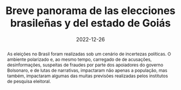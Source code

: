 ---
title: Breve panorama de las elecciones brasileñas y del estado de Goiás
date: '2022-12-26'
tags:
  - Democracia
  - Eleições
  - Eleições 2022
  - Brasil
  - Goiás
  - Goiânia
  - Política
abstract: As eleições no Brasil foram realizadas sob um cenário de incertezas políticas. O ambiente polarizado e, ao mesmo tempo, carregado de de acusações, desinformações, suspeitas de fraudes por parte dos apoiadores do governo Bolsonaro, e de lutas de narrativas, impactaram não apenas a população, mas também, impactaram algumas das muitas previsões realizadas pelos institutos de pesquisa eleitoral.
author_notes:
  - Equal contribution
  - Equal contribution
authors:
  - admin
  - Adriano Pires
featured: no
image:
  caption: 'Image credit: [**CAOESTE**]'
  focal_point: ''
  preview_only: no
projects: [democracia]
publication: '*CAOESTE*'
publication_types:
  - '2'
publishDate: '2022-12-26T00:00:00Z'
slides: 
summary: As eleições no Brasil foram realizadas sob um cenário de incertezas políticas. O ambiente polarizado e...
url_code: 
url_pdf: https://transparenciaelectoral.org/caoeste/wp-content/uploads/2022/12/2-Breve-panorama-de-las-elecciones-brasilenas-y-del-Estado-de-Goias.pdf
---
